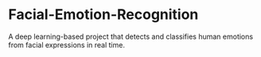 # Facial-Emotion-Recognition
A deep learning-based project that detects and classifies human emotions from facial expressions in real time.
